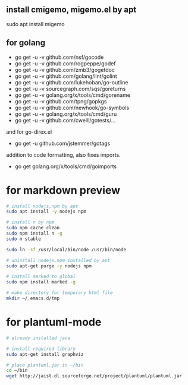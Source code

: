
## install cmigemo, migemo.el by apt

sudo apt install migemo

## for golang

- go get -u -v github.com/nsf/gocode
- go get -u -v github.com/rogpeppe/godef
- go get -u -v github.com/zmb3/gogetdoc
- go get -u -v github.com/golang/lint/golint
- go get -u -v github.com/lukehoban/go-outline
- go get -u -v sourcegraph.com/sqs/goreturns
- go get -u -v golang.org/x/tools/cmd/gorename
- go get -u -v github.com/tpng/gopkgs
- go get -u -v github.com/newhook/go-symbols
- go get -u -v golang.org/x/tools/cmd/guru
- go get -u -v github.com/cweill/gotests/...

and for go-direx.el
- go get -u github.com/jstemmer/gotags

addition to code formatting, also fixes imports.
- go get golang.org/x/tools/cmd/goimports

# for markdown preview

```sh
# install nodejs,npm by apt
sudo apt install -y nodejs npm

# install n by npm
sudo npm cache clean
sudo npm install n -g
sudo n stable

sudo ln -sf /usr/local/bin/node /usr/bin/node

# uninstall nodejs,npm installed by apt
sudo apt-get purge -y nodejs npm

# install marked to global
sudo npm install marked -g

# make directory for temporary html file
mkdir ~/.emacs.d/tmp
```

# for plantuml-mode

```sh
# already installed java

# install required library
sudo apt-get install graphviz

# place plantuml.jar in ~/bin
cd ~/bin
wget http://jaist.dl.sourceforge.net/project/plantuml/plantuml.jar
```
